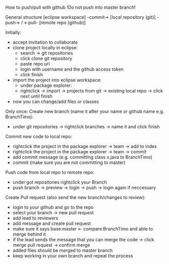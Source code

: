 How to push/pull with github
!Do not push into master branch!

General structure
[eclipse workspace] -commit-> [local repository (git)] -push-> / <-pull- [remote repo (github)]

Initially:
- accept invitation to collaborate
- clone project locally in eclipse:
  - search -> git repositories
  - click clone git repository
  - paste repo url
  - login with username and the github access token
  - click finish
- import the project into eclipse workspace:
  - under package explorer:
  - rightclick -> import -> projects from git -> existing local repo -> click next until finish
- now you can change/add files or classes

Only once: Create new branch (name it after your name or github name e.g. BranchTimo):
- under git repositories -> rightclick branches -> name it and click finish

Commit new code to local repo:
- rightclick the project in the package explorer -> team -> add to index
- rightclick the project in the package explorer -> team -> commit
- add commit message (e.g. committing class x.java to BranchTimo)
- commit (make sure you are not committing to master)

Push code from local repo to remote repo:
- under got repositories rightclick your Branch
- push branch -> preview -> login -> push -> login again if neccessary

Create Pull request (also send the new branch/changes to review):
- login to your github and go to the repo
- select your branch -> new pull request
- add lead to reviewers
- add message and create pull request
- make sure it says base:master <- compare:BranchTimo and able to merge behind it
- if the lead sends the message that you can merge the code -> click merge pull request -> confirm merge
- added files should be merged to master branch
- keep working in your own branch and repeat the process
